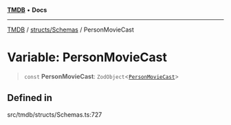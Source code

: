 [**TMDB**](../../../README.md) • **Docs**

***

[TMDB](../../../README.md) / [structs/Schemas](../README.md) / PersonMovieCast

# Variable: PersonMovieCast

> `const` **PersonMovieCast**: `ZodObject`\<[`PersonMovieCast`](../type-aliases/PersonMovieCast.md)\>

## Defined in

src/tmdb/structs/Schemas.ts:727
